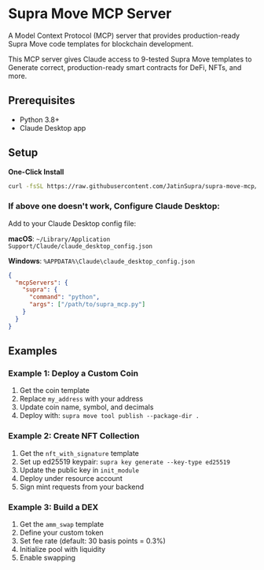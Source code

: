 # Supra Move MCP Server
A Model Context Protocol (MCP) server that provides production-ready Supra Move code templates for blockchain development.

This MCP server gives Claude access to 9-tested Supra Move templates to Generate correct, production-ready smart contracts for DeFi, NFTs, and more.

## Prerequisites

- Python 3.8+
- Claude Desktop app

## Setup

**One-Click Install**

```bash
curl -fsSL https://raw.githubusercontent.com/JatinSupra/supra-move-mcp/refs/heads/main/setup.sh | bash
```

### If above one doesn't work, Configure Claude Desktop:

Add to your Claude Desktop config file:

**macOS**: `~/Library/Application Support/Claude/claude_desktop_config.json`

**Windows**: `%APPDATA%\Claude\claude_desktop_config.json`

```json
{
  "mcpServers": {
    "supra": {
      "command": "python",
      "args": ["/path/to/supra_mcp.py"]
    }
  }
}
```

## Examples

### Example 1: Deploy a Custom Coin

1. Get the coin template
2. Replace `my_address` with your address
3. Update coin name, symbol, and decimals
4. Deploy with: `supra move tool publish --package-dir .`

### Example 2: Create NFT Collection

1. Get the `nft_with_signature` template
2. Set up ed25519 keypair: `supra key generate --key-type ed25519`
3. Update the public key in `init_module`
4. Deploy under resource account
5. Sign mint requests from your backend

### Example 3: Build a DEX

1. Get the `amm_swap` template
2. Define your custom token
3. Set fee rate (default: 30 basis points = 0.3%)
4. Initialize pool with liquidity
5. Enable swapping